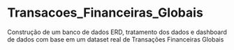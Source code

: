 # Transacoes_Financeiras_Globais
Construção de um banco de dados ERD, tratamento dos dados e dashboard de dados com base em um dataset real de Transações Financeiras Globais
